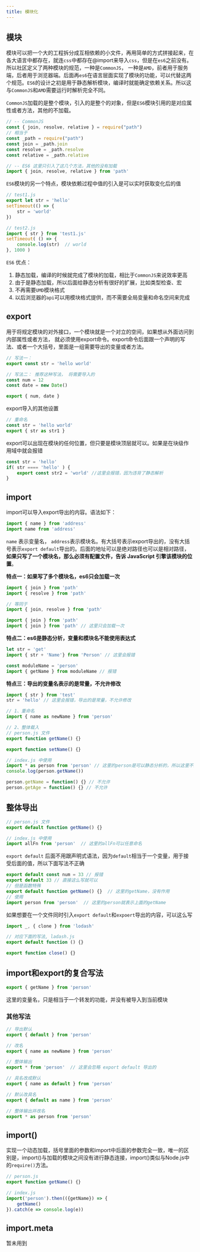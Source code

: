```yaml
---
title: 模块化
---
```


## 模块

模块可以把一个大的工程拆分成互相依赖的小文件，再用简单的方式拼接起来，在各大语言中都存在，就连`css`中都存在@import来导入`css`，但是在`es6`之前没有。所以社区定义了两种模块的规范，一种是`CommonJS`， 一种是`AMD`，前者用于服务端，后者用于浏览器端。后面再`es6`在语言层面实现了模块的功能，可以代替这两个规范。`ES6`的设计之初是用于静态解析模块，编译时就能确定依赖关系。所以这与`CommonJS`和`AMD`需要运行时解析完全不同。



`CommonJS`加载的是整个模块，引入的是整个的对象，但是`ES6`模块引用的是对应属性或者方法，其他的不加载。

```js
// -- CommonJS
const { join, resolve, relative } = require("path")
// 相当于
const _path = require("path")
const join = _path.join
const resolve = _path.resolve
const relative = _path.relative

// -- ES6 这里只引入了这几个方法，其他的没有加载
import { join, resolve, relative } from 'path'
```

`ES6`模块的另一个特点，模块依赖过程中值的引入是可以实时获取变化后的值

```js
// test1.js
export let str = 'hello'
setTimeout(() => {
    str = 'world'
})

// test2.js
import { str } from 'test1.js'
setTimeout( () => {
    console.log(str)  // world
}, 1000 )
```



`ES6` 优点：

1. 静态加载，编译的时候就完成了模块的加载，相比于`CommonJS`来说效率更高
2. 由于是静态加载，所以后面给静态分析有很好的扩展，比如类型检查、宏
3. 不再需要`UMD`模块格式
4. 以后浏览器的`api`可以用模块格式提供，而不需要全局变量和命名空间来完成

## export

用于将规定模块的对外接口，一个模块就是一个对立的空间，如果想从外面访问到内部属性或者方法， 就必须使用export命令。export命令后面跟一个声明的写法、或者一个大括号，里面是一组需要导出的变量或者方法。

```js
// 写法一：
export const str = 'hello world'

// 写法二： 推荐这种写法， 将需要导入的
const num = 12
const date = new Date()

export { num, date }
```

export导入的其他设置

```js
// 重命名
const str = 'hello world'
export { str as str1 }
```



export可以出现在模块的任何位置，但只要是模块顶层就可以。如果是在块级作用域中就会报错

```js
const str = 'hello'
if( str ==== 'hello' ) {
    export const str2 = 'world' //这里会报错，因为违背了静态解析
}
```



## import

import可以导入export导出的内容。语法如下：

```js
import { name } from 'address'
import name from 'address'
```

`name` 表示变量名， `address`表示模块名。有大括号表示export导出的，没有大括号表示`export default`导出的。后面的地址可以是绝对路径也可以是相对路径，**如果只写了一个模块名，那么必须有配置文件，告诉 JavaScript 引擎该模块的位置**。



**特点一：如果写了多个模块名，es6只会加载一次**

```js
import { join } from 'path'
import { resolve } from 'path'

// 等同于
import { join, resolve } from 'path'

import { join } from 'path'
import { join } from 'path' // 这里只会加载一次
```



**特点二：es6是静态分析，变量和模块名不能使用表达式**

```js
let str = 'get'
import { str + 'Name'} from 'Person' // 这里会报错

const moduleName = 'person'
import { getName } from moduleName // 报错
```



**特点三：导出的变量名表示的是常量，不允许修改**

```js 
import { str } from 'test'
str = 'hello' // 这里会报错，导出的是常量，不允许修改
```



```js
// 1、重命名
import { name as newName } from 'person'

// 2、整体载入
// person.js 文件
export function getName() {}

export function setName() {}

// index.js 中使用
import * as person from 'person' // 这里的person是可以静态分析的，所以这里不允许运行时改变
console.log(person.getName())

person.getName = function() {} // 不允许
person.getAge = function() {} // 不允许
```

## 整体导出

```js
// person.js 文件
export default function getName() {}

// index.js 中使用
import allFn from 'person'  // 这里的allFn可以任意命名
```

`export default` 后面不用跟声明式语法，因为`default`相当于一个变量，用于接受后面的值，所以下面写法不正确

```js
export default const num = 33 // 报错
export default 33 // 直接这么写就可以
// 但是函数特殊
export default function getName() {}  // 这里的getName，没有作用
// 使用
import person from 'person'  // 这里的person就表示上面的getName
```

如果想要在一个文件同时引入`export default`和`expoert`导出的内容，可以这么写

```js
import _, { clone } from 'lodash'

// 对应下面的写法, ladash.js
export default function () {}

export function close() {}
```

## import和export的复合写法

```js
export { getName } from 'person'
```

这里的变量名，只是相当于一个转发的功能，并没有被导入到当前模块



### 其他写法

```js
// 导出默认
export { default } from 'person'

// 改名
export { name as newName } from 'person'

// 整体输出
export * from 'person'  // 这里会忽略 export default 导出的

// 具名改成默认
export { name as default } from 'person'

// 默认改具名
export { default as name } from 'person'

// 整体输出并改名
export * as person from 'person'
```



## import()

实现一个动态加载，括号里面的参数和import中后面的参数完全一致，唯一的区别是，import()与加载的模块之间没有进行静态连接，import()类似与Node.js中的`require()`方法。

```js
// person.js
export function getName() {}

// index.js
import('person').then(({getName}) => {
    getName()
}).catch(e => console.log(e))
```



## import.meta

暂未用到











